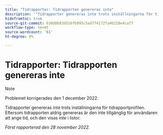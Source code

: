 ```yaml
---
title: "Tidrapporter: Tidrapporten genereras inte"
description: '"Tidrapporter genereras inte trots inställningarna för tidrapportprofilen.  '
hidefromtoc: true
source-git-commit: 638d0b83d516fb995c5ad774172fa46210e4caf7
workflow-type: tm+mt
source-wordcount: '61'
ht-degree: 0%

---
```



# Tidrapporter: Tidrapporten genereras inte

>[!NOTE]
>Problemet korrigerades den 1 december 2022.

Tidrapporter genereras inte trots inställningarna för tidrapportprofilen. Eftersom tidrapporten aldrig genereras är den inte tillgänglig för användaren att ange tid, och den visas inte i listor.

_Först rapporterad den 28 november 2022._

